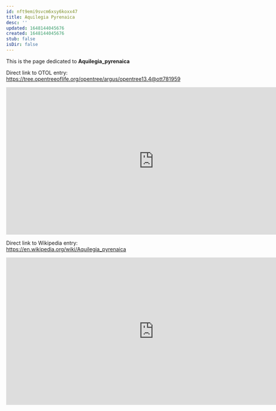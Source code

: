 ```yaml
---
id: nft9emi9svcm6xsy6koxx47
title: Aquilegia Pyrenaica
desc: ''
updated: 1648144045676
created: 1648144045676
stub: false
isDir: false
---
```

This is the page dedicated to **Aquilegia_pyrenaica**


Direct link to OTOL entry: https://tree.opentreeoflife.org/opentree/argus/opentree13.4@ott781959



<html>
    <body>
    <iframe src="https://tree.opentreeoflife.org/opentree/argus/opentree13.4@ott781959"
    width="800" height="400" frameborder="0" allowfullscreen> </iframe>
    </body>
</html>
    


Direct link to Wikipedia entry: https://en.wikipedia.org/wiki/Aquilegia_pyrenaica



<html>
    <body>
    <iframe src="https://en.wikipedia.org/wiki/Aquilegia_pyrenaica"
    width="800" height="400" frameborder="0" allowfullscreen> </iframe>
    </body>
</html>
    
